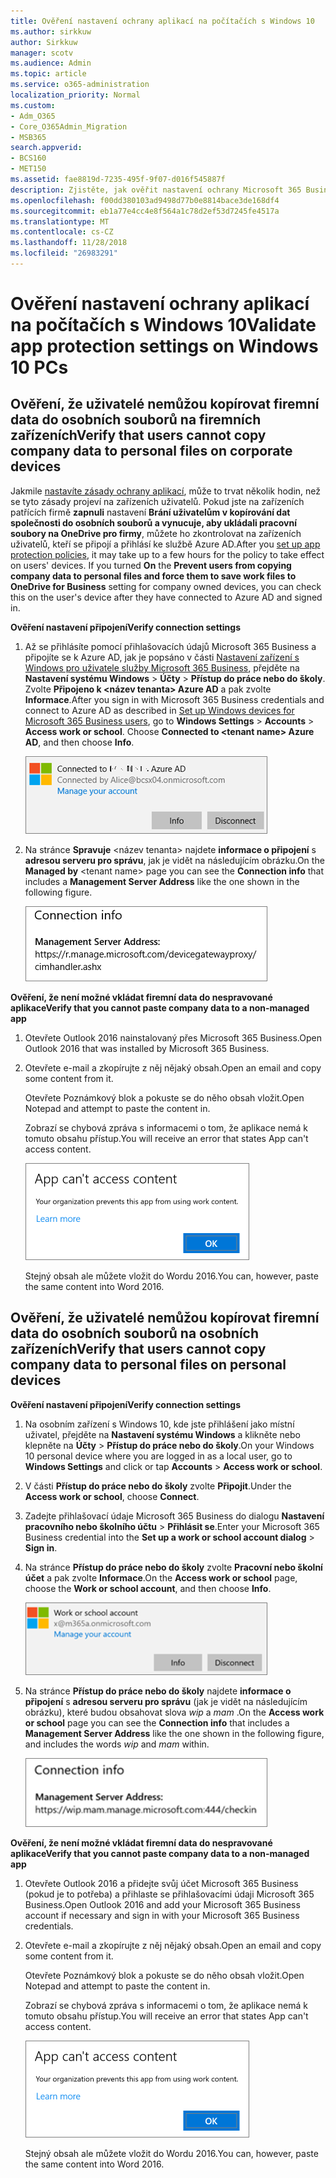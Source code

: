 ```yaml
---
title: Ověření nastavení ochrany aplikací na počítačích s Windows 10
ms.author: sirkkuw
author: Sirkkuw
manager: scotv
ms.audience: Admin
ms.topic: article
ms.service: o365-administration
localization_priority: Normal
ms.custom:
- Adm_O365
- Core_O365Admin_Migration
- MSB365
search.appverid:
- BCS160
- MET150
ms.assetid: fae8819d-7235-495f-9f07-d016f545887f
description: Zjistěte, jak ověřit nastavení ochrany Microsoft 365 Business aplikace v zařízení Windows 10.
ms.openlocfilehash: f00dd380103ad9498d77b0e8814bace3de168df4
ms.sourcegitcommit: eb1a77e4cc4e8f564a1c78d2ef53d7245fe4517a
ms.translationtype: MT
ms.contentlocale: cs-CZ
ms.lasthandoff: 11/28/2018
ms.locfileid: "26983291"
---
```

# <a name="validate-app-protection-settings-on-windows-10-pcs"></a><span data-ttu-id="4d88e-103">Ověření nastavení ochrany aplikací na počítačích s Windows 10</span><span class="sxs-lookup"><span data-stu-id="4d88e-103">Validate app protection settings on Windows 10 PCs</span></span>

## <a name="verify-that-users-cannot-copy-company-data-to-personal-files-on-corporate-devices"></a><span data-ttu-id="4d88e-104">Ověření, že uživatelé nemůžou kopírovat firemní data do osobních souborů na firemních zařízeních</span><span class="sxs-lookup"><span data-stu-id="4d88e-104">Verify that users cannot copy company data to personal files on corporate devices</span></span>

<span data-ttu-id="4d88e-p101">Jakmile [nastavíte zásady ochrany aplikací](protection-settings-for-windows-10-devices.md), může to trvat několik hodin, než se tyto zásady projeví na zařízeních uživatelů. Pokud jste na zařízeních patřících firmě **zapnuli** nastavení **Brání uživatelům v kopírování dat společnosti do osobních souborů a vynucuje, aby ukládali pracovní soubory na OneDrive pro firmy**, můžete ho zkontrolovat na zařízeních uživatelů, kteří se připojí a přihlásí ke službě Azure AD.</span><span class="sxs-lookup"><span data-stu-id="4d88e-p101">After you [set up app protection policies](protection-settings-for-windows-10-devices.md), it may take up to a few hours for the policy to take effect on users' devices. If you turned **On** the **Prevent users from copying company data to personal files and force them to save work files to OneDrive for Business** setting for company owned devices, you can check this on the user's device after they have connected to Azure AD and signed in.</span></span> 
  
 <span data-ttu-id="4d88e-107">**Ověření nastavení připojení**</span><span class="sxs-lookup"><span data-stu-id="4d88e-107">**Verify connection settings**</span></span>
  
1. <span data-ttu-id="4d88e-p102">Až se přihlásíte pomocí přihlašovacích údajů Microsoft 365 Business a připojíte se k Azure AD, jak je popsáno v části [Nastavení zařízení s Windows pro uživatele služby Microsoft 365 Business](set-up-windows-devices.md), přejděte na **Nastavení systému Windows** \> **Účty** \> **Přístup do práce nebo do školy**. Zvolte **Připojeno k \<název tenanta\> Azure AD** a pak zvolte **Informace**.</span><span class="sxs-lookup"><span data-stu-id="4d88e-p102">After you sign in with Microsoft 365 Business credentials and connect to Azure AD as described in [Set up Windows devices for Microsoft 365 Business users](set-up-windows-devices.md), go to **Windows Settings** \> **Accounts** \> **Access work or school**. Choose **Connected to \<tenant name\> Azure AD**, and then choose **Info**.</span></span>
    
    ![Click or tap Info on the Connected to Azure AD dialog.](media/a36ede2b-d1a0-4d4e-8ea7-af39b4b63890.png)
  
2. <span data-ttu-id="4d88e-111">Na stránce **Spravuje** \<název tenanta\> najdete **informace o připojení** s **adresou serveru pro správu**, jak je vidět na následujícím obrázku.</span><span class="sxs-lookup"><span data-stu-id="4d88e-111">On the **Managed by** \<tenant name\> page you can see the **Connection info** that includes a **Management Server Address** like the one shown in the following figure.</span></span> 
    
    ![Managed by page shows connection info of the device manager URL.](media/47515a8e-2d0c-4bea-99f0-6b2545b88a11.png)
  
 <span data-ttu-id="4d88e-113">**Ověření, že není možné vkládat firemní data do nespravované aplikace**</span><span class="sxs-lookup"><span data-stu-id="4d88e-113">**Verify that you cannot paste company data to a non-managed app**</span></span>
  
1. <span data-ttu-id="4d88e-114">Otevřete Outlook 2016 nainstalovaný přes Microsoft 365 Business.</span><span class="sxs-lookup"><span data-stu-id="4d88e-114">Open Outlook 2016 that was installed by Microsoft 365 Business.</span></span>
    
2. <span data-ttu-id="4d88e-115">Otevřete e-mail a zkopírujte z něj nějaký obsah.</span><span class="sxs-lookup"><span data-stu-id="4d88e-115">Open an email and copy some content from it.</span></span>
    
    <span data-ttu-id="4d88e-116">Otevřete Poznámkový blok a pokuste se do něho obsah vložit.</span><span class="sxs-lookup"><span data-stu-id="4d88e-116">Open Notepad and attempt to paste the content in.</span></span>
    
    <span data-ttu-id="4d88e-117">Zobrazí se chybová zpráva s informacemi o tom, že aplikace nemá k tomuto obsahu přístup.</span><span class="sxs-lookup"><span data-stu-id="4d88e-117">You will receive an error that states App can't access content.</span></span>
    
    ![A dialog that states app can't access content when you paste into an unmanaged app.](media/5e82b154-cf2f-43c8-ae80-b45d8ad80e56.png)
  
    <span data-ttu-id="4d88e-119">Stejný obsah ale můžete vložit do Wordu 2016.</span><span class="sxs-lookup"><span data-stu-id="4d88e-119">You can, however, paste the same content into Word 2016.</span></span>
    
## <a name="verify-that-users-cannot-copy-company-data-to-personal-files-on-personal-devices"></a><span data-ttu-id="4d88e-120">Ověření, že uživatelé nemůžou kopírovat firemní data do osobních souborů na osobních zařízeních</span><span class="sxs-lookup"><span data-stu-id="4d88e-120">Verify that users cannot copy company data to personal files on personal devices</span></span>

 <span data-ttu-id="4d88e-121">**Ověření nastavení připojení**</span><span class="sxs-lookup"><span data-stu-id="4d88e-121">**Verify connection settings**</span></span>
  
1. <span data-ttu-id="4d88e-122">Na osobním zařízení s Windows 10, kde jste přihlášení jako místní uživatel, přejděte na **Nastavení systému Windows** a klikněte nebo klepněte na **Účty** \> **Přístup do práce nebo do školy**.</span><span class="sxs-lookup"><span data-stu-id="4d88e-122">On your Windows 10 personal device where you are logged in as a local user, go to **Windows Settings** and click or tap **Accounts** \> **Access work or school**.</span></span>
    
2. <span data-ttu-id="4d88e-123">V části **Přístup do práce nebo do školy** zvolte **Připojit**.</span><span class="sxs-lookup"><span data-stu-id="4d88e-123">Under the **Access work or school**, choose **Connect**.</span></span>
    
3. <span data-ttu-id="4d88e-124">Zadejte přihlašovací údaje Microsoft 365 Business do dialogu **Nastavení pracovního nebo školního účtu** \> **Přihlásit se**.</span><span class="sxs-lookup"><span data-stu-id="4d88e-124">Enter your Microsoft 365 Business credential into the **Set up a work or school account dialog** \> **Sign in**.</span></span>
    
4. <span data-ttu-id="4d88e-125">Na stránce **Přístup do práce nebo do školy** zvolte **Pracovní nebo školní účet** a pak zvolte **Informace**.</span><span class="sxs-lookup"><span data-stu-id="4d88e-125">On the **Access work or school** page, choose the **Work or school account**, and then choose **Info**.</span></span>
    
    ![Click or tap Info on the Work or school account dalog.](media/63bd8b32-cb32-4afa-8ce0-6070ac403abc.png)
  
5. <span data-ttu-id="4d88e-127">Na stránce **Přístup do práce nebo do školy** najdete **informace o připojení** s **adresou serveru pro správu** (jak je vidět na následujícím obrázku), které budou obsahovat slova  *wip*  a  *mam*  .</span><span class="sxs-lookup"><span data-stu-id="4d88e-127">On the **Access work or school** page you can see the **Connection info** that includes a **Management Server Address** like the one shown in the following figure, and includes the words  *wip*  and  *mam*  within.</span></span> 
    
    ![Managed by page shows connection info URL that includes the words mam and wpi.](media/abd4eaf4-44fa-4538-a3e8-1e0d331dfe1e.png)
  
 <span data-ttu-id="4d88e-129">**Ověření, že není možné vkládat firemní data do nespravované aplikace**</span><span class="sxs-lookup"><span data-stu-id="4d88e-129">**Verify that you cannot paste company data to a non-managed app**</span></span>
  
1. <span data-ttu-id="4d88e-130">Otevřete Outlook 2016 a přidejte svůj účet Microsoft 365 Business (pokud je to potřeba) a přihlaste se přihlašovacími údaji Microsoft 365 Business.</span><span class="sxs-lookup"><span data-stu-id="4d88e-130">Open Outlook 2016 and add your Microsoft 365 Business account if necessary and sign in with your Microsoft 365 Business credentials.</span></span>
    
2. <span data-ttu-id="4d88e-131">Otevřete e-mail a zkopírujte z něj nějaký obsah.</span><span class="sxs-lookup"><span data-stu-id="4d88e-131">Open an email and copy some content from it.</span></span>
    
    <span data-ttu-id="4d88e-132">Otevřete Poznámkový blok a pokuste se do něho obsah vložit.</span><span class="sxs-lookup"><span data-stu-id="4d88e-132">Open Notepad and attempt to paste the content in.</span></span>
    
    <span data-ttu-id="4d88e-133">Zobrazí se chybová zpráva s informacemi o tom, že aplikace nemá k tomuto obsahu přístup.</span><span class="sxs-lookup"><span data-stu-id="4d88e-133">You will receive an error that states App can't access content.</span></span>
    
    ![A dialog that states app can't access content when you paste into an unmanaged app.](media/5e82b154-cf2f-43c8-ae80-b45d8ad80e56.png)
  
    <span data-ttu-id="4d88e-135">Stejný obsah ale můžete vložit do Wordu 2016.</span><span class="sxs-lookup"><span data-stu-id="4d88e-135">You can, however, paste the same content into Word 2016.</span></span>
    

